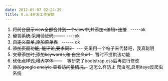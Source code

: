 ```yaml
---
date: 2012-05-07 02:24:39
title: 0.a.4开发工作安排
---
```



<ol>
	<li>
		<s>将前台展示view全部合并到一个view中,并添加&lt;编辑&gt;连接</s> &nbsp; -----ok
	</li>
	<li>
		<s>留言系统,采用验证码, &nbsp;---</s>- ----ok
	</li>
	<li>
		自<s>定义菜单,添加菜单表</s> &nbsp; ------ ok
	</li>
	<li>
		<s>添加页面功能, 能评论,要求同2 &nbsp;</s> &nbsp;--- 先采用一个帖子来代替吧，我真聪明
	</li>
	<li>
		<span style="white-space:normal;"><s>文章添加时,添加keywords,和 自定义url &nbsp;</s></span> &nbsp;暂时不提供该功能
	</li>
	<li>
		<s>优化点样式,增大字体 &nbsp; &nbsp; &nbsp;&nbsp;</s> &nbsp; &nbsp;等研究了bootstrap.css后再进行修改
	</li>
	<li>
		<s>添加google analyic 查看访问量情况，</s> 这怎么样防止 爬虫呢,启用iteye反爬虫系统
	</li>
</ol>